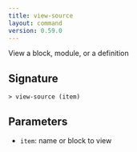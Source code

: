```yaml
---
title: view-source
layout: command
version: 0.59.0
---
```


View a block, module, or a definition

## Signature

```> view-source (item)```

## Parameters

 -  `item`: name or block to view
